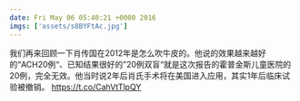 ```yaml
---
date: Fri May 06 05:40:21 +0000 2016
imgs: ['assets/s8BYFtAc.jpg']
---
```

&#25105;&#20204;&#20877;&#26469;&#22238;&#39038;&#19968;&#19979;&#32918;&#20256;&#22269;&#22312;2012&#24180;&#26159;&#24590;&#20040;&#21561;&#29275;&#30382;&#30340;&#12290;&#20182;&#35828;&#30340;&#25928;&#26524;&#36234;&#26469;&#36234;&#22909;&#30340;&#8220;ACH20&#20363;&#8220;&#12289;&#24050;&#30693;&#32467;&#26524;&#24456;&#22909;&#30340;&#8221;20&#20363;&#21452;&#30450;&#8220;&#23601;&#26159;&#36825;&#27425;&#25253;&#21578;&#30340;&#38669;&#26222;&#37329;&#26031;&#20799;&#31461;&#21307;&#38498;&#30340;20&#20363;&#65292;&#23436;&#20840;&#26080;&#25928;&#12290;&#20182;&#24403;&#26102;&#35828;2&#24180;&#21518;&#32918;&#27663;&#25163;&#26415;&#23558;&#22312;&#32654;&#22269;&#36827;&#20837;&#24212;&#29992;&#65292;&#20854;&#23454;1&#24180;&#21518;&#20020;&#24202;&#35797;&#39564;&#34987;&#25764;&#38144;&#12290; https://t.co/CahVtTlpQY
